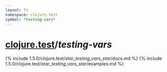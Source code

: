 ```yaml
---
layout: fn
namespace: clojure.test
symbol: *testing-vars*
---
```


# [clojure.test](../)/*testing-vars*

{% include 1.5.0/clojure.test/_star_testing_vars_star_/docs.md %}
{% include 1.5.0/clojure.test/_star_testing_vars_star_/examples.md %}

